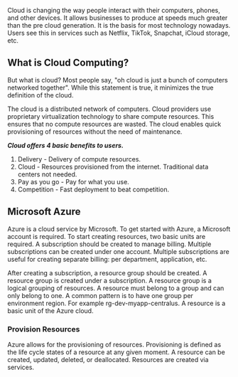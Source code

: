 Cloud is changing the way people interact with their computers, phones, and other devices. It allows businesses to produce at speeds much greater than the pre cloud generation. It is the basis for most technology nowadays. Users see this in services such as Netflix, TikTok, Snapchat, iCloud storage, etc. 

## What is Cloud Computing?
But what is cloud? Most people say, "oh cloud is just a bunch of computers networked together". While this statement is true, it minimizes the true definition of the cloud. 

The cloud is a distributed network of computers. Cloud providers use proprietary virtualization technology to share compute resources. This ensures that no compute resources are wasted. The cloud enables quick provisioning of resources without the need of maintenance.

***Cloud offers 4 basic benefits to users.***

1. Delivery - Delivery of compute resources. 
2. Cloud - Resources provisioned from the internet. Traditional data centers not needed. 
3. Pay as you go - Pay for what you use. 
4. Competition - Fast deployment to beat competition.

## Microsoft Azure
Azure is a cloud service by Microsoft. To get started with Azure, a Microsoft account is required. To start creating resources, two basic units are required. A subscription should be created to manage billing. Multiple subscriptions can be created under one account. Multiple subscriptions are useful for creating separate billing: per department, application, etc.

After creating a subscription, a resource group should be created. A resource group is created under a subscription. A resource group is a logical grouping of resources. A resource must belong to a group and can only belong to one. A common pattern is to have one group per environment region. For example rg-dev-myapp-centralus. A resource is a basic unit of the Azure cloud. 

### Provision Resources
Azure allows for the provisioning of resources. Provisioning is defined as the life cycle states of a resource at any given moment. A resource can be created, updated, deleted, or deallocated. Resources are created via services.